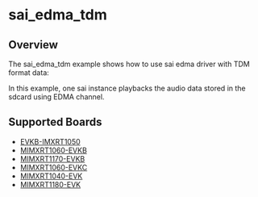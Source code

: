 # sai_edma_tdm

## Overview
The sai_edma_tdm example shows how to use sai edma driver with TDM format data:

In this example, one sai instance playbacks the audio data stored in the sdcard using EDMA channel.

## Supported Boards
- [EVKB-IMXRT1050](../../../_boards/evkbimxrt1050/driver_examples/sai/edma_tdm/example_board_readme.md)
- [MIMXRT1060-EVKB](../../../_boards/evkbmimxrt1060/driver_examples/sai/edma_tdm/example_board_readme.md)
- [MIMXRT1170-EVKB](../../../_boards/evkbmimxrt1170/driver_examples/sai/edma_tdm/example_board_readme.md)
- [MIMXRT1060-EVKC](../../../_boards/evkcmimxrt1060/driver_examples/sai/edma_tdm/example_board_readme.md)
- [MIMXRT1040-EVK](../../../_boards/evkmimxrt1040/driver_examples/sai/edma_tdm/example_board_readme.md)
- [MIMXRT1180-EVK](../../../_boards/evkmimxrt1180/driver_examples/sai/edma_tdm/example_board_readme.md)
